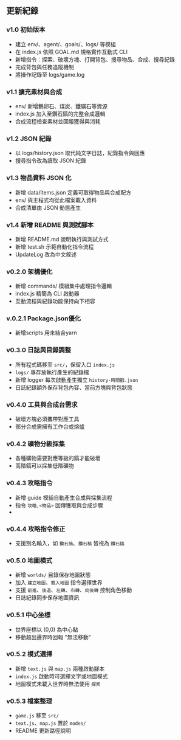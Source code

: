 ## 更新紀錄

### v1.0 初始版本
- 建立 env/、agent/、goals/、logs/ 等模組
- 在 index.js 依照 GOAL.md 規格實作互動式 CLI
- 新增指令：探索、破壞方塊、打開背包、搜尋物品、合成、搜尋紀錄
- 完成背包與任務追蹤機制
- 將操作記錄至 logs/game.log

### v1.1 擴充素材與合成
- env/ 新增鵝卵石、煤炭、鐵礦石等資源
- index.js 加入至鑽石鎬的完整合成邏輯
- 合成流程檢查素材並回報獲得與消耗

### v1.2 JSON 紀錄
- 以 logs/history.json 取代純文字日誌，紀錄指令與回應
- 搜尋指令改為讀取 JSON 紀錄

### v1.3 物品資料 JSON 化
- 新增 data/items.json 定義可取得物品與合成配方
- env/ 與主程式均從此檔案載入資料
- 合成清單由 JSON 動態產生

### v1.4 新增 README 與測試腳本
- 新增 README.md 說明執行與測試方式
- 新增 test.sh 示範自動化指令流程
- UpdateLog 改為中文敘述

### v0.2.0 架構優化
- 新增 commands/ 模組集中處理指令邏輯
- index.js 精簡為 CLI 啟動器
- 互動流程與紀錄功能保持向下相容

### v.0.2.1 Package.json優化
- 新增scripts 用來結合yarn

### v0.3.0 日誌與目錄調整
- 所有程式碼移至 `src/`，保留入口 `index.js`
- `logs/` 專存放執行產生的紀錄檔
- 新增 logger 每次啟動產生獨立 `history-時間戳.json`
- 日誌紀錄額外保存背包內容、當前方塊與背包狀態

### v0.4.0 工具與合成台需求
- 破壞方塊必須攜帶對應工具
- 部分合成需擁有工作台或熔爐

### v0.4.2 礦物分級採集
- 各種礦物需要對應等級的鎬才能破壞
- 高階鎬可以採集低階礦物

### v0.4.3 攻略指令
- 新增 guide 模組自動產生合成與採集流程
- 指令 `攻略,<物品>` 回傳獲取與合成步驟
- 
### v0.4.4 攻略指令修正
- 支援別名輸入，如 `鑽石搞`、`鑽石稿` 皆視為 `鑽石鎬`

### v0.5.0 地圖模式
- 新增 `worlds/` 目錄保存地圖狀態
- 加入 `建立地圖`、`載入地圖` 指令選擇世界
- 支援 `前進`、`後退`、`左轉`、`右轉`、`向後轉` 控制角色移動
- 日誌紀錄同步保存地圖資訊

### v0.5.1 中心坐標
- 世界座標以 (0,0) 為中心點
- 移動超出邊界時回報 "無法移動"

### v0.5.2 模式選擇
- 新增 `text.js` 與 `map.js` 兩種啟動腳本
- `index.js` 啟動時可選擇文字或地圖模式
- 地圖模式未載入世界時無法使用 `探索`

### v0.5.3 檔案整理
- `game.js` 移至 `src/`
- `text.js`、`map.js` 置於 `modes/`
- README 更新路徑說明
